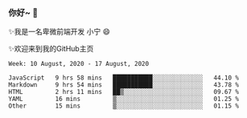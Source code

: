 ### 你好~  👋

✨我是一名卑微前端开发 小宁 😄

✨欢迎来到我的GitHub主页
<!--
**7148505/7148505** is a ✨ _special_ ✨ repository because its `README.md` (this file) appears on your GitHub profile.

Here are some ideas to get you started:

- 🔭 I’m currently working on ...
- 🌱 I’m currently learning ...
- 👯 I’m looking to collaborate on ...
- 🤔 I’m looking for help with ...
- 💬 Ask me about ...
- 📫 How to reach me: ...
- 😄 Pronouns: ...
- ⚡ Fun fact: ...
-->

<!--START_SECTION:waka-->
```text
Week: 10 August, 2020 - 17 August, 2020

JavaScript   9 hrs 58 mins   ███████████░░░░░░░░░░░░░░   44.10 % 
Markdown     9 hrs 54 mins   ███████████░░░░░░░░░░░░░░   43.78 % 
HTML         2 hrs 11 mins   ██▒░░░░░░░░░░░░░░░░░░░░░░   09.67 % 
YAML         16 mins         ▒░░░░░░░░░░░░░░░░░░░░░░░░   01.25 % 
Other        15 mins         ▒░░░░░░░░░░░░░░░░░░░░░░░░   01.15 % 
```
<!--END_SECTION:waka-->